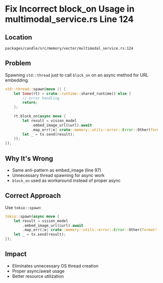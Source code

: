 # Fix Incorrect block_on Usage in multimodal_service.rs Line 124

## Location
`packages/candle/src/memory/vector/multimodal_service.rs:124`

## Problem
Spawning `std::thread` just to call `block_on` on an async method for URL embedding.

```rust
std::thread::spawn(move || {
    let Some(rt) = crate::runtime::shared_runtime() else {
        // error handling
        return;
    };
    
    rt.block_on(async move {
        let result = vision_model
            .embed_image_url(&url).await
            .map_err(|e| crate::memory::utils::error::Error::Other(format!("Failed to embed image from URL: {}", e)));
        let _ = tx.send(result);
    });
});
```

## Why It's Wrong
- Same anti-pattern as embed_image (line 97)
- Unnecessary thread spawning for async work
- `block_on` used as workaround instead of proper async

## Correct Approach
Use `tokio::spawn`:

```rust
tokio::spawn(async move {
    let result = vision_model
        .embed_image_url(&url).await
        .map_err(|e| crate::memory::utils::error::Error::Other(format!("Failed to embed image from URL: {}", e)));
    let _ = tx.send(result);
});
```

## Impact
- Eliminates unnecessary OS thread creation
- Proper async/await usage
- Better resource utilization
